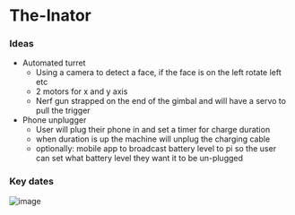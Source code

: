 # The-Inator

### Ideas
- Automated turret
  - Using a camera to detect a face, if the face is on the left rotate left etc
  - 2 motors for x and y axis
  - Nerf gun strapped on the end of the gimbal and will have a servo to pull the trigger
- Phone unplugger
  - User will plug their phone in and set a timer for charge duration
  - when duration is up the machine will unplug the charging cable
  - optionally: mobile app to broadcast battery level to pi so the user can set what battery level they want it to be un-plugged 




### Key dates
![image](https://github.com/BluDolphin/The-Inator/assets/115663810/7841a238-6689-4285-ab5f-e7535e55c450)
